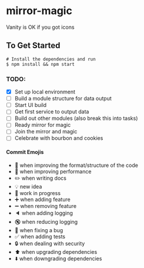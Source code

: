 # mirror-magic
Vanity is OK if you got icons

## To Get Started

```shell
# Install the dependencies and run
$ npm install && npm start
```

### TODO:

- [x] Set up local environment
- [ ] Build a module structure for data output
- [ ] Start UI build
- [ ] Get first service to output data
- [ ] Build out other modules (also break this into tasks)
- [ ] Ready mirror for magic
- [ ] Join the mirror and magic
- [ ] Celebrate with bourbon and cookies

#### Commit Emojis
- :art: when improving the format/structure of the code
- :rocket: when improving performance
- :pencil2: when writing docs
- :bulb: new idea
- :construction: work in progress
- :heavy_plus_sign: when adding feature
- :heavy_minus_sign: when removing feature
- :speaker: when adding logging
- :mute: when reducing logging
- :bug: when fixing a bug
- :white_check_mark: when adding tests
- :lock: when dealing with security
- :arrow_up: when upgrading dependencies
- :arrow_down: when downgrading dependencies
